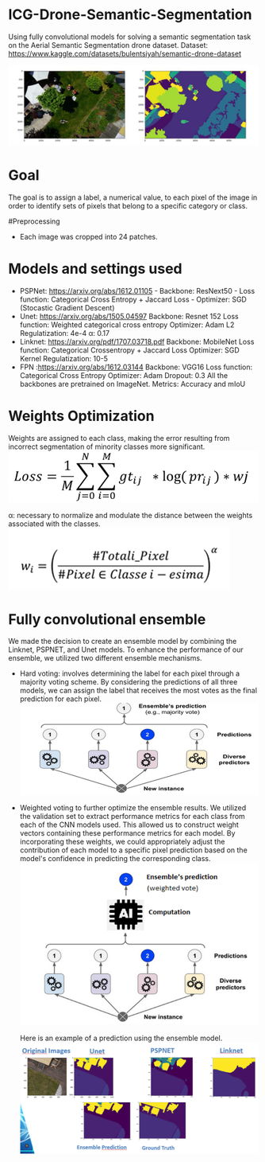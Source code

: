 # ICG-Drone-Semantic-Segmentation
Using fully convolutional models for solving a semantic segmentation task on the Aerial Semantic Segmentation drone dataset.
Dataset: https://www.kaggle.com/datasets/bulentsiyah/semantic-drone-dataset

![Screenshot](images/GroundTurth.PNG)

# Goal
The goal is to assign a label, a numerical value, to each pixel of the image in order to identify sets of pixels that belong to a specific category or class.

#Preprocessing
- Each image was cropped into 24 patches.
  
  
# Models and settings used
- PSPNet: https://arxiv.org/abs/1612.01105 
          - Backbone: ResNext50
          - Loss function: Categorical Cross Entropy + Jaccard Loss
          - Optimizer: SGD (Stocastic Gradient Descent)
- Unet: https://arxiv.org/abs/1505.04597
         Backbone: Resnet 152
         Loss function: Weighted categorical cross entropy 
         Optimizer: Adam
         L2 Regulatization: 4e-4
         α: 0.17
- Linknet: https://arxiv.org/pdf/1707.03718.pdf
          Backbone: MobileNet
          Loss function: Categorical Crossentropy + Jaccard Loss
          Optimizer: SGD
          Kernel Regulatization: 10-5
- FPN :https://arxiv.org/abs/1612.03144 
      Backbone: VGG16
      Loss function: Categorical Cross Entropy
      Optimizer: Adam
      Dropout: 0.3
All the backbones are pretrained on ImageNet.
Metrics: Accuracy and mIoU
# Weights Optimization
  Weights are assigned to each class, making the error resulting from incorrect segmentation of minority classes more significant.
  ![Screenshot](images/WeightedLoss.PNG)
 
   α: necessary to normalize and modulate the distance between the weights associated with the classes.
   ![Screenshot](images/wi.PNG)
   
# Fully convolutional ensemble
  We made the decision to create an ensemble model by combining the Linknet, PSPNET, and Unet models. To enhance the performance of our ensemble, we utilized two different ensemble mechanisms.
  - Hard voting: involves determining the label for each pixel through a majority voting scheme. By considering the predictions of all three models, we can assign the label that receives the most votes as the      final prediction for each pixel.
    ![Screenshot](images/HardVoting.PNG)
    
  - Weighted voting to further optimize the ensemble results. We utilized the validation set to extract performance metrics for each class from each of the CNN models used. This allowed us to construct weight       vectors containing these performance metrics for each model. By incorporating these weights, we could appropriately adjust the contribution of each model to a specific pixel prediction based on the model's     confidence in predicting the corresponding class.
    ![Screenshot](images/WeightedVoting.PNG)
    
    Here is an example of a prediction using the ensemble model.
    ![Screenshot](images/EnsembleValues.PNG)
